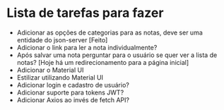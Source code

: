 # Lista de tarefas para fazer

- Adicionar as opções de categorias para as notas, deve ser uma entidade do json-server [Feito]
- Adicionar o link para ler a nota individualmente?
- Após salvar uma nota perguntar para o usuário se quer ver a lista de notas? [Hoje há um redirecionamento para a página inicial]
- Adicionar o Material UI
- Estilizar utilizando Material UI
- Adicionar login e cadastro de usuário?
- Adicionar suporte para tokens JWT?
- Adicionar Axios ao invés de fetch API?
